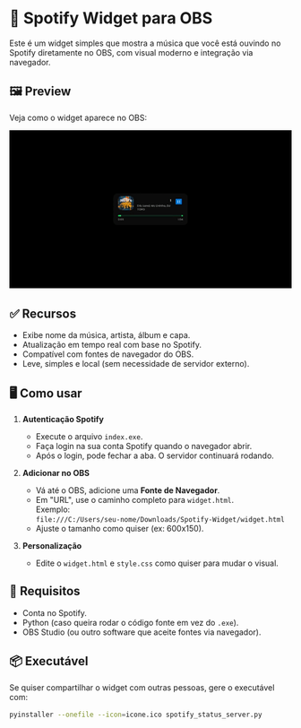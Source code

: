 # 🎵 Spotify Widget para OBS

Este é um widget simples que mostra a música que você está ouvindo no Spotify diretamente no OBS, com visual moderno e integração via navegador.

## 🖼️ Preview

Veja como o widget aparece no OBS:

![Preview do Widget](./assets/preview.gif)


## ✅ Recursos

- Exibe nome da música, artista, álbum e capa.
- Atualização em tempo real com base no Spotify.
- Compatível com fontes de navegador do OBS.
- Leve, simples e local (sem necessidade de servidor externo).

## 🖥️ Como usar

1. **Autenticação Spotify**
   - Execute o arquivo `index.exe`.
   - Faça login na sua conta Spotify quando o navegador abrir.
   - Após o login, pode fechar a aba. O servidor continuará rodando.

2. **Adicionar no OBS**
   - Vá até o OBS, adicione uma **Fonte de Navegador**.
   - Em "URL", use o caminho completo para `widget.html`.  
     Exemplo:  
     `file:///C:/Users/seu-nome/Downloads/Spotify-Widget/widget.html`
   - Ajuste o tamanho como quiser (ex: 600x150).

3. **Personalização**
   - Edite o `widget.html` e `style.css` como quiser para mudar o visual.

## 🧾 Requisitos

- Conta no Spotify.
- Python (caso queira rodar o código fonte em vez do `.exe`).
- OBS Studio (ou outro software que aceite fontes via navegador).

## 📦 Executável

Se quiser compartilhar o widget com outras pessoas, gere o executável com:

```bash
pyinstaller --onefile --icon=icone.ico spotify_status_server.py
